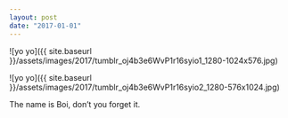 ```yaml
---
layout: post
date: "2017-01-01"
---
```


![yo yo]({{ site.baseurl }}/assets/images/2017/tumblr_oj4b3e6WvP1r16syio1_1280-1024x576.jpg)

![yo yo]({{ site.baseurl }}/assets/images/2017/tumblr_oj4b3e6WvP1r16syio2_1280-576x1024.jpg)

The name is Boi, don’t you forget it.
